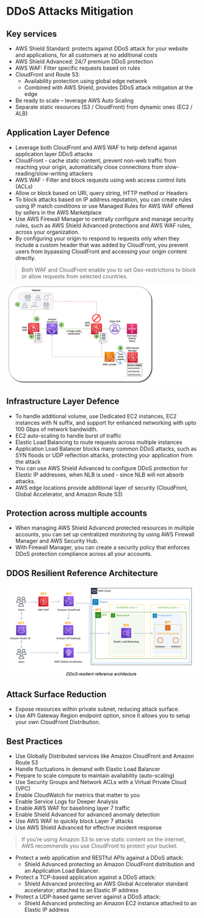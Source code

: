 # DDoS Attacks Mitigation

## Key services
- AWS Shield Standard: protects against DDoS attack for your website and applications, for all customers at no additional costs
- AWS Shield Advanced: 24/7 premium DDoS protection
- AWS WAF: Filter specific requests based on rules
- CloudFront and Route 53: 
    - Availability protection using global edge network
    - Combined with AWS Shield, provides DDoS attack mitigation at the edge
- Be ready to scale – leverage AWS Auto Scaling
- Separate static resources (S3 / CloudFront) from dynamic ones (EC2 / ALB)

## Application Layer Defence
- Leverage both CloudFront and AWS WAF to help defend against application layer DDoS attacks
- CloudFront - cache static content, prevent non-web traffic from reaching your origin, automatically close connections from slow-reading/slow-writing attackers
- AWS WAF - Filter and block requests using web access control lists (ACLs)
- Allow or block based on URI, query string, HTTP method or Headers  
- To block attacks based on IP address reputation, you can create rules using IP match conditions or use Managed Rules for AWS WAF offered by sellers in the AWS Marketplace
- Use AWS Firewall Manager to centrally configure and manage security rules, such as AWS Shield Advanced protections and AWS WAF rules, across your organization.
- By configuring your origin to respond to requests only when they include a custom header that was added by CloudFront, you prevent users from bypassing CloudFront and accessing your origin content directly.

> Both WAF and CloudFront enable you to set Geo-restrictions to block or allow requests from selected countries. 

![Use Lambda to update CloudFront custom Header](../images/cloudfront_custom_header_lambda.png)

## Infrastructure Layer Defence
- To handle additional volume, use Dedicated EC2 instances, EC2 instances with N suffix, and support for enhanced networking with upto 100 Gbps of network bandwidth.
- EC2 auto-scaling to handle burst of traffic
- Elastic Load Balancing to route requests across multiple instances
- Application Load Balancer blocks many common DDoS attacks, such as SYN floods or UDP reflection attacks, protecting your application from the attack
- You can use AWS Shield Advanced to configure DDoS protection for Elastic IP addresses, when NLB is used - since NLB will not absorb attacks. 
- AWS edge locations provide additional layer of security (CloudFront, Global Accelerator, and Amazon Route 53)

## Protection across multiple accounts
- When managing AWS Shield Advanced protected resources in multiple accounts, you can set up centralized monitoring by using AWS Firewall Manager and AWS Security Hub. 
- With Firewall Manager, you can create a security policy that enforces DDoS protection compliance across all your accounts. 

## DDOS Resilient Reference Architecture

![DDOS Resilient Reference Architecture](../images/ddos_resilient_ref_architecture.png)

## Attack Surface Reduction
- Expose resources within private subnet, reducing attack surface. 
- Use API Gateway Region endpoint option, since it allows you to setup your own CloudFront Distribution.

## Best Practices

- Use Globally Distributed services like Amazon CloudFront and Amazon Route 53 
- Handle fluctuations in demand with Elastic Load Balancer 
- Prepare to scale compute to maintain availability (auto-scaling)
- Use Security Groups and Network ACLs with a Virtual Private Cloud (VPC) 
- Enable CloudWatch for metrics that matter to you 
- Enable Service Logs for Deeper Analysis 
- Enable AWS WAF for baselining layer 7 traffic 
- Enable Shield Advanced for advanced anomaly detection 
- Use AWS WAF to quickly block Layer 7 attacks 
- Use AWS Shield Advanced for effective incident response

> If you’re using Amazon S3 to serve static content on the internet, AWS recommends you use CloudFront to protect your bucket.

- Protect a web application and RESTful APIs against a DDoS attack:
    - Shield Advanced protecting an Amazon CloudFront distribution and an Application Load Balancer.
- Protect a TCP-based application against a DDoS attack:
    - Shield Advanced protecting an AWS Global Accelerator standard accelerator; attached to an Elastic IP address
- Protect a UDP-based game server against a DDoS attack:
    - Shield Advanced protecting an Amazon EC2 instance attached to an Elastic IP address